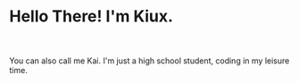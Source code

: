 <h1 align="left">Hello There! I'm Kiux.</h1>

###

<br clear="both">

<p align="left">You can also call me Kai. I'm just a high school student, coding in my leisure time.</p>


